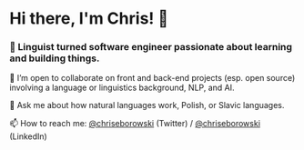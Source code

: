 # Hi there, I'm Chris! 👏

### 🚀 Linguist turned software engineer passionate about learning and building things.

👯 I’m open to collaborate on front and back-end projects (esp. open source) involving a language or linguistics background, NLP, and AI.

💬 Ask me about how natural languages work, Polish, or Slavic languages.

📫 How to reach me: [@chriseborowski](https://twitter.com/chriseborowski) (Twitter) / [@chriseborowski](https://www.linkedin.com/in/chriseborowski) (LinkedIn)

<!--
**chriseborowski/chriseborowski** is a ✨ _special_ ✨ repository because its `README.md` (this file) appears on your GitHub profile.

Here are some ideas to get you started:

- 🔭 I’m currently working on ...
- 🌱 I’m currently learning ...
- 👯 I’m looking to collaborate on ...
- 🤔 I’m looking for help with ...
- 💬 Ask me about ...
- 📫 How to reach me: ...
- 😄 Pronouns: ...
- ⚡ Fun fact: ...
-->
